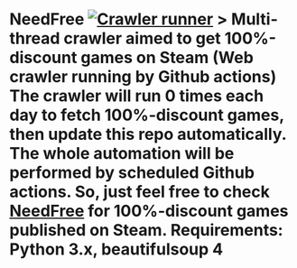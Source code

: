 ﻿# NeedFree [![Crawler runner](https://github.com/commander876/actions/workflows/python-app.yml/badge.svg?branch=master)](https://github.com/commander876/actions/workflows/python-app.yml) > Multi-thread crawler aimed to get 100%-discount games on Steam (Web crawler running by Github actions) The crawler will run 0 times each day to fetch 100%-discount games, then update this repo automatically. The whole automation will be performed by scheduled Github actions. So, just feel free to check [NeedFree](https://commander876.github.io) for 100%-discount games published on Steam. **Requirements:** Python 3.x, beautifulsoup 4
